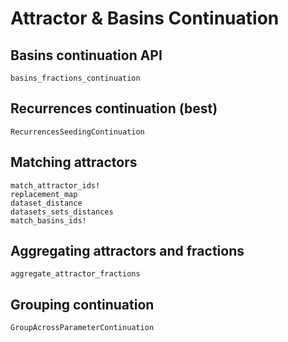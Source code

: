 # Attractor & Basins Continuation


## Basins continuation API
```@docs
basins_fractions_continuation
```

## Recurrences continuation (best)

```@docs
RecurrencesSeedingContinuation
```

## Matching attractors
```@docs
match_attractor_ids!
replacement_map
dataset_distance
datasets_sets_distances
match_basins_ids!
```

## Aggregating attractors and fractions
```@docs
aggregate_attractor_fractions
```

## Grouping continuation
```@docs
GroupAcrossParameterContinuation
```

